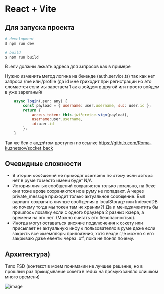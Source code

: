 # React + Vite

## Для запуска проекта
```bash
# development
$ npm run dev

# build
$ npm run build
```
В .env должны лежать адреса для запросов как в примере

Нужно изменить метод логина на бекенде (auth.service.ts) так как нет запроса /me или /profile
(да id мне приходит при регистрации но это сломается если мы зарегаем 1 ак а войдем в другой или просто войдем в уже зареганый)
```javascript
    async login(user: any) {
        const payload = { username: user.username, sub: user.id };
        return {
            access_token: this.jwtService.sign(payload),
            username:user.username,
            id:user.id
        };
    }
```

Так же бек с апдейтом доступен по ссылке https://github.com/Roma-kuznetsov/socket_back

## Очевидные сложности
- В итории сообщений не приходят username по этому если автора нет в руме то место имени будет N/A
- История личных сообщений сохраняется только локально, на беке они тоже вроде сохраняются но в руму не попадают. А через private_message приходит только актуальное сообщение.
Был вариант сохранять личные сообщения в localStorage или IndexedDB но почему тогда мы токен там не храним?) Да и менеджментить бы пришлось локалку если с одного браузера 2 разных юзера, а времени на это нет. (Можно считать это безопасностью).
- Иногда могут оставаться висячие подключения к сокету или присылает не актуальную инфу о пользователях в руме даже если закрыть все экземпляры приложения, хотя везде где можно я его закрываю даже евенты через .off, пока не понял почему.

## Архитектура)
Типо FSD (контекст в моем понимании не лучшее решение, но в прошлый раз прокидывание сокета в redux на прямую заняло слишком много времени)


![image](https://github.com/user-attachments/assets/5d12e504-d587-4726-b4ae-f2c46bd05639)

